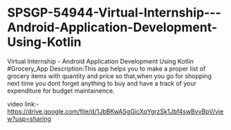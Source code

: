 # SPSGP-54944-Virtual-Internship---Android-Application-Development-Using-Kotlin
Virtual Internship - Android Application Development Using Kotlin
#Grocery_App
Description:This app helps you to make a proper list of grocery items with quantity and price so that,when you go for shopping next time you dont forget anything to buy and have a track of your expenditure for budget maintainence.

video link:-https://drive.google.com/file/d/1JbBKwASgGicXqYgrzSk1Jbf4swBvvBpV/view?usp=sharing

